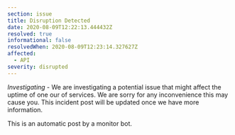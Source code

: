 ```yaml
---
section: issue
title: Disruption Detected
date: 2020-08-09T12:22:13.444432Z
resolved: true
informational: false
resolvedWhen: 2020-08-09T12:23:14.327627Z
affected:
  - API
severity: disrupted
---
```

*Investigating* - We are investigating a potential issue that might affect the uptime of one our of services. We are sorry for any inconvenience this may cause you. This incident post will be updated once we have more information.

This is an automatic post by a monitor bot.
        